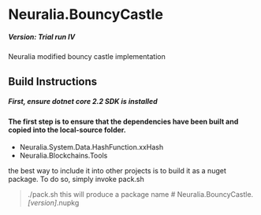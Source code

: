 # Neuralia.BouncyCastle

##### Version:  Trial run IV

Neuralia modified bouncy castle implementation


## Build Instructions

##### First, ensure dotnet core 2.2 SDK is installed

#### The first step is to ensure that the dependencies have been built and copied into the local-source folder.

 - Neuralia.System.Data.HashFunction.xxHash
 - Neuralia.Blockchains.Tools

the best way to include it into other projects is to build it as a nuget package. 
To do so, simply invoke pack.sh
> ./pack.sh
this will produce a package name # Neuralia.BouncyCastle.*[version]*.nupkg
